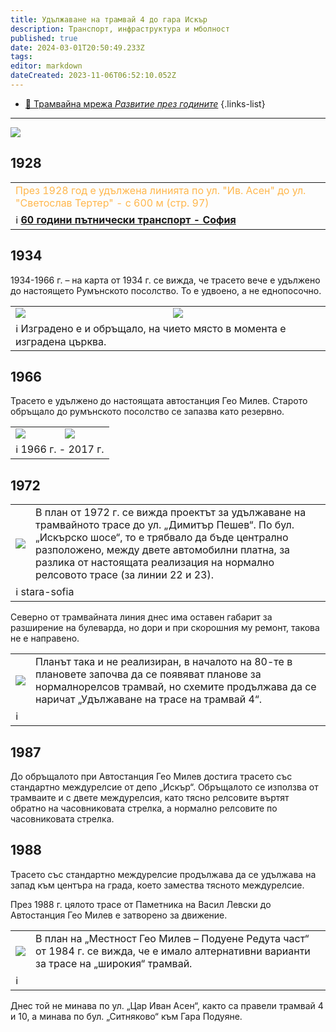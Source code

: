 ```yaml
---
title: Удължаване на трамвай 4 до гара Искър
description: Транспорт, инфраструктура и мболност
published: true
date: 2024-03-01T20:50:49.233Z
tags: 
editor: markdown
dateCreated: 2023-11-06T06:52:10.052Z
---
```


- [:train: Трамвайна мрежа *Развитие през годините*](/infrastructure/tram-network)
{.links-list}
---

<img src="http://46.10.181.183:1518/trinmo/planning-and-strategies/3-tram-4-do-gara-iskar/3-gara-iskar.jpg">

## 1928

<table style="width:100%"><tr><td><span style="color:#FFB74D">През 1928 год е удължена линията по ул. "Ив. Асен" до ул. "Светослав Тертер" - с 600 м (стр. 97)</span></td></tr><tr><td>ℹ️ <b><a href="http://trinmo.org/bg/literature/anniversary/1930-30-years-trams-in-sofia">60 години пътнически транспорт - София</a></b></td></tr></table>

## 1934
1934-1966 г. – на карта от 1934 г. се вижда, че трасето вече е удължено до настоящето Румънското посолство. То е удвоено, а не еднопосочно.

<div class="table-responsive"><table style="width:100%"><tr>
<td><img src="https://lh3.google.com/u/0/d/1LLWD74T1PxY0sifPL4c2CFpnB20Ul3Sr"></td>
<td><img src="https://lh3.google.com/u/0/d/1igSV0IEK8IDwBGuAfnq_fPxDn4CtY-Hx"></tr>
  <td colspan=2 >ℹ️ <a href=""><b></b></a>Изградено е и обръщало, на чието място в момента е изградена църква. </td></table></div>
  
  
  
## 1966
Трасето е удължено до настоящата автостанция Гео Милев. Старото обръщало до румънското посолство се запазва като резервно.

<div class="table-responsive"><table style="width:100%"><tr>
<td><img src="https://lh3.google.com/u/0/d/1RSB36HsXud-amft09k_6K941m2YQzIKq"></td>
<td><img src="https://lh3.google.com/u/0/d/1IhkuszTz-7w0LW59S15C_6tWQMUcO1Uc"></tr>
  <td colspan=2 >ℹ️ <a href=""><b></b></a>1966 г. - 2017 г.</td></table></div>
  
  
  


## 1972


<div class="table-responsive"><table style="width:100%"><tr>
<td><img src="https://lh3.google.com/u/0/d/1u5XbbnDc7gRj-w2KUCyoSPTyDJjr1HKb"></td>
<td>В план от 1972 г. се вижда проектът за удължаване на трамвайното трасе до ул. „Димитър Пешев“. По бул. „Искърско шосе“, то е трябвало да бъде централно разположено, между двете автомобилни платна, за разлика от настоящата реализация на нормално релсовото трасе (за линии 22 и 23).  </tr>
  <td colspan=2 >ℹ️ <a href=""><b></b></a>stara-sofia </td></table></div>
  
  
Северно от трамвайната линия днес има оставен габарит за разширение на булеварда, но дори и при скорошния му ремонт, такова не е направено. 


<div class="table-responsive"><table style="width:100%"><tr>
<td><img src="https://lh3.google.com/u/0/d/1fRFluVsyJunBVRQmVzbIyJF-S7M0rO--"></td>
<td>Планът така и не реализиран, в началото на 80-те в плановете започва да се появяват планове за нормалнорелсов трамвай, но схемите продължава да се наричат „Удължаване на трасе на трамвай 4“.  </tr>
  <td colspan=2 >ℹ️ <a href=""><b></b></a> </td></table></div>




## 1987
До обръщалото при Автостанция Гео Милев достига трасето със стандартно междурелсие от депо „Искър“. Обръщалото се използва от трамваите и с двете междурелсия, като тясно релсовите въртят обратно на часовниковата стрелка, а нормално релсовите по часовниковата стрелка. 

## 1988
Трасето със стандартно междурелсие продължава да се удължава на запад към центъра на града, което замества тясното междурелсие. 

През 1988 г. цялото трасе от Паметника на Васил Левски до Автостанция Гео Милев е затворено за движение.


<div class="table-responsive"><table style="width:100%"><tr>
<td><img src="https://lh3.google.com/u/0/d/1igSV0IEK8IDwBGuAfnq_fPxDn4CtY-Hx"></td>
<td>В план на „Местност Гео Милев – Подуене Редута част“ от 1984 г. се вижда, че е имало алтернативни варианти за трасе на „широкия“ трамвай. </tr>
  <td colspan=2 >ℹ️ <a href=""><b></b></a> </td></table></div>
  
Днес той не минава по ул. „Цар Иван Асен“, както са правели трамвай 4 и 10, а минава по бул. „Ситняково“ към Гара Подуяне.
